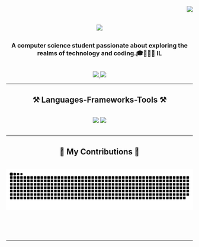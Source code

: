 <img align="right" src="https://visitor-badge.laobi.icu/badge?page_id=salesp07.salesp07" />

<h1 align="center">
    <img src="https://readme-typing-svg.herokuapp.com/?font=Righteous&size=35&center=true&vCenter=true&width=500&height=70&duration=4000&lines=Hi+There!+👋;+I'm+Hodie+Zohar!👩🏻‍💻;" />
</h1>

<h3 align="center">A computer science student passionate about exploring the realms of technology and coding.🎓👩🏻‍💻  IL</h3>

<br/>

<div align="center">
 

 </div>
 
<div align="center"> 
  <a href="mailto:hozohar325@gmail.com">
    <img src="https://img.shields.io/badge/Gmail-333333?style=for-the-badge&logo=gmail&logoColor=red" />
  </a>
  <a href="https://linkedin.com/in/hodiezohar/" target="_blank">
    <img src="https://img.shields.io/badge/LinkedIn-0077B5?style=for-the-badge&logo=linkedin&logoColor=white" target="_blank" />
  </a>
 
</div>

 <hr/>
 
<h2 align="center">⚒️ Languages-Frameworks-Tools ⚒️</h2>
<br/>
<div align="center">
    <img src="https://skillicons.dev/icons?i=html,css,vscode,github,visualstudio,git,ai,linux,r" />
    <img src="https://skillicons.dev/icons?i=python,javascript,c#,c++,java,intellij" /><br>
</div>

<br/>
<hr/>

<div align="center">
  <h2>🐍 My Contributions 🐍</h2>
  <br>
  <img alt="snake eating my contributions" src="https://raw.githubusercontent.com/salesp07/salesp07/output/github-contribution-grid-snake.svg" />
    
  <br/><br/><br/>
</div>

<hr/>

<br/>
